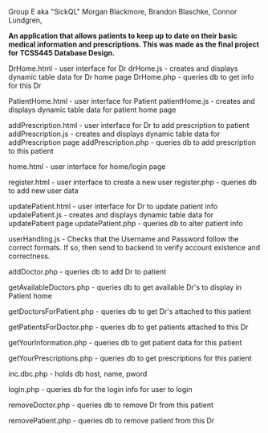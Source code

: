Group E aka "SickQL"
Morgan Blackmore,
Brandon Blaschke,
Connor Lundgren,

**An application that allows patients to keep up to date on their basic medical information and prescriptions. 
This was made as the final project for TCSS445 Database Design.**


DrHome.html - user interface for Dr 
drHome.js - creates and displays dynamic table data for Dr home page
DrHome.php - queries db to get info for this Dr

PatientHome.html - user interface for Patient 
patientHome.js - creates and displays dynamic table data for patient home page

addPrescription.html - user interface for Dr to add prescription to patient
addPrescription.js - creates and displays dynamic table data for addPrescription page
addPrescription.php - queries db to add prescription to this patient

home.html - user interface for home/login page

register.html - user interface to create a new user
register.php - queries db to add new user data

updatePatient.html - user interface for Dr to update patient info
updatePatient.js - creates and displays dynamic table data for updatePatient page
updatePatient.php - queries db to alter patient info

userHandling.js - Checks that the Username and Password follow the correct formats. If so, then send to backend to verify account existence and correctness.

addDoctor.php - queries db to add Dr to patient

getAvailableDoctors.php - queries db to get available Dr's to display in Patient home

getDoctorsForPatient.php - queries db to get Dr's attached to this patient

getPatientsForDoctor.php - queries db to get patients attached to this Dr

getYourInformation.php - queries db to get patient data for this patient

getYourPrescriptions.php - queries db to get prescriptions for this patient

inc.dbc.php - holds db host, name, pword

login.php - queries db for the login info for user to login 

removeDoctor.php - queries db to remove Dr from this patient

removePatient.php - queries db to remove patient from this Dr
